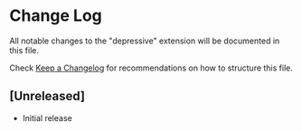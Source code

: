 # Change Log
All notable changes to the "depressive" extension will be documented in this file.

Check [Keep a Changelog](http://keepachangelog.com/) for recommendations on how to structure this file.

## [Unreleased]
- Initial release